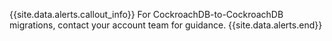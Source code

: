 {{site.data.alerts.callout_info}}
For CockroachDB-to-CockroachDB migrations, contact your account team for guidance.
{{site.data.alerts.end}}